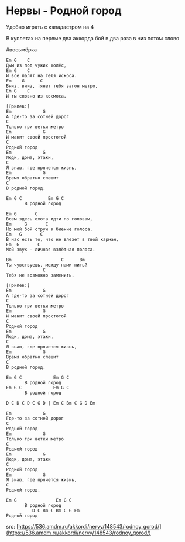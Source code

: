 # Нервы - Родной город

Удобно играть с кападастром на 4

В куплетах на первые два аккорда бой в два раза в низ потом слово

#восьмёрка

```chords
Em G    C
Дым из под чужих колёс,
Em G    C
И все палят на тебя искоса.
Em    G      C
Вниз, вниз, тянет тебя вагон метро,
Em G    C
И ты словно из космоса.

[Припев:]
Em            G         
А где-то за сотней дорог
C
Только три ветки метро
Em            G 
И манит своей простотой
C
Родной город
Em            G 
Люди, дома, этажи,
C
Я знаю, где прячется жизнь, 
Em            G 
Время обратно спешит
C
В родной город.

Em G C          Em G C
       В родной город

Em G       C
Всем здесь охота идти по головам,
Em     G       C
Но мой бой струн и биение голоса.
Em   G       C
В нас есть то, что не влезет в твой карман,
Em  G       C
Мой звук - личная взлётная полоса.

Bm                   C      Bm
Ты чувствуешь, между нами нить?
              C
Тебя не возможно заменить.

[Припев:]
Em            G         
А где-то за сотней дорог
C
Только три ветки метро
Em            G 
И манит своей простотой
C
Родной город
Em            G 
Люди, дома, этажи,
C
Я знаю, где прячется жизнь, 
Em            G 
Время обратно спешит
C
В родной город.

Em G C            Em G C
       В родной город
Em G C            Em G C   
       В родной город

D C D C D C G D | Em C Bm C G D Em

Em            G   
Где-то за сотней дорог
C
Родной город
Em            G  
Только три ветки метро
C
Родной город
Em            G  
Люди, дома, этажи
C
Родной город
Em            G  
Я знаю, где прячется жизнь, 
C                  
Родной город.

Em G               Em G C  
       В родной город
          D C Bm C Bm C G Em 
Родной город
```

src: [https://536.amdm.ru/akkordi/nervy/148543/rodnoy_gorod/](https://536.amdm.ru/akkordi/nervy/148543/rodnoy_gorod/)


